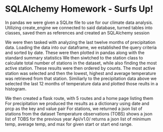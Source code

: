 # SQLAlchemy Homework - Surfs Up!
In pandas we were given a SQLite file to use for our climate data analysis. Utilizing create_engine we connected to said database, turned tables into classes, saved them as references and created an SQLAlchemy session

We were then tasked with analyzing the last twelve months of precipitation data. Loading the data into our dataframe, we established the query criteria and sorted by date. 
These were then plotted in pandas along with the standard summary statistics
We then siwtched to the station class to calculate total number of stations in the dataset, while also finding the most active station.
These results were then ordered by counts. The most active station was selected and then the lowest, highest and average temperature was retrieved from that station.
Similiarly to the precipitation data above we selected the last 12 months of temperature data and plotted those reults in a histogram. 

We then created a flask route, with 5 routes and a home page listing them
For precipitation we produced the results as a dictionary using date and prcp as the key and value pair
For stations, we returned a json list of stations from the dataset
Temperature observations (TOBS) shows a json list of TOBS for the previous year
Api/v1.0/<start> returns a json list of minimum temp, average temp, and max for given start or start end range.

